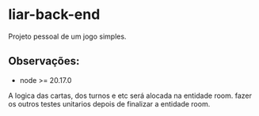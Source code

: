 # liar-back-end

Projeto pessoal de um jogo simples.

## Observações:

* node >= 20.17.0

A logica das cartas, dos turnos e etc será alocada na entidade room.
fazer os outros testes unitarios depois de finalizar a entidade room.